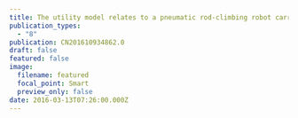 ```yaml
---
title: The utility model relates to a pneumatic rod-climbing robot carrying platform
publication_types:
  - "8"
publication: CN201610934862.0
draft: false
featured: false
image:
  filename: featured
  focal_point: Smart
  preview_only: false
date: 2016-03-13T07:26:00.000Z
---
```


